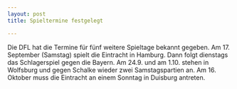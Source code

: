 ```yaml
---
layout: post
title: Spieltermine festgelegt

---
```


Die DFL hat die Termine für fünf weitere Spieltage bekannt gegeben. Am 17. September (Samstag) spielt die Eintracht in Hamburg. Dann folgt dienstags das Schlagerspiel gegen die Bayern. Am 24.9. und am 1.10. stehen in Wolfsburg und gegen Schalke wieder zwei Samstagspartien an. Am 16. Oktober muss die Eintracht an einem Sonntag in Duisburg antreten.


